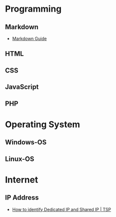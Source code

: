 # Programming

## Markdown

* [Markdown Guide](https://www.markdownguide.org/)

## HTML

## CSS

## JavaScript

## PHP

# Operating System

## Windows-OS

## Linux-OS

# Internet

## IP Address
* [How to identify Dedicated IP and Shared IP | TSP](https://www.youtube.com/watch?v=LnGphbBywvc)
